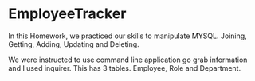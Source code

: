# EmployeeTracker

In this Homework, we practiced our skills to manipulate MYSQL. Joining, Getting, Adding, Updating and Deleting.

We were instructed to use command line application go grab information and I used inquirer. This has 3 tables. Employee, Role and Department.

